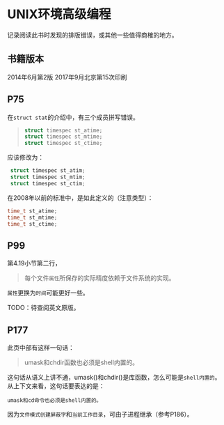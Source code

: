 # UNIX环境高级编程

记录阅读此书时发现的排版错误，或其他一些值得商榷的地方。



## 书籍版本

2014年6月第2版
2017年9月北京第15次印刷

## P75

在`struct stat`的介绍中，有三个成员拼写错误。


>```c
> struct timespec st_atime;
> struct timespec st_mtime;
> struct timespec st_ctime;
>```

应该修改为：
```c
 struct timespec st_atim;
 struct timespec st_mtim;
 struct timespec st_ctim;
```

在2008年以前的标准中，是如此定义的（注意类型）：
```c
time_t st_atime;
time_t st_mtime;
time_t st_ctime;
```

## P99

第4.19小节第二行，
> 每个文件`属性`所保存的实际精度依赖于文件系统的实现。

`属性`更换为`时间`可能更好一些。

TODO：待查阅英文原版。

## P177

此页中部有这样一句话：
> umask和chdir函数也必须是shell内置的。

这句话从语义上讲不通，umask()和chdir()是库函数，怎么可能是`shell内置的`。从上下文来看，这句话要表达的是：
```
umask和cd命令也必须是shell内置的。
```
因为`文件模式创建屏蔽字`和`当前工作目录`，可由子进程继承（参考P186）。